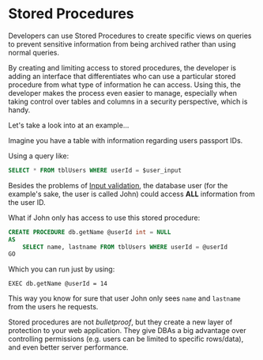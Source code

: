 Stored Procedures
=================

Developers can use Stored Procedures to create specific views on queries to
prevent sensitive information from being archived rather than using normal
queries.

By creating and limiting access to stored procedures, the developer is adding
an interface that differentiates who can use a particular stored procedure from
what type of information he can access. Using this, the developer makes the
process even easier to manage, especially when taking control over tables and
columns in a security perspective, which is handy.

Let's take a look into at an example...

Imagine you have a table with information regarding users passport IDs.

Using a query like:

```SQL
SELECT * FROM tblUsers WHERE userId = $user_input
```

Besides the problems of [Input validation][1], the database user (for the
example's sake, the user is called John) could access __ALL__ information from
the user ID.

What if John only has access to use this stored procedure:

```SQL
CREATE PROCEDURE db.getName @userId int = NULL
AS
    SELECT name, lastname FROM tblUsers WHERE userId = @userId
GO
```

Which you can run just by using:

```
EXEC db.getName @userId = 14
```

This way you know for sure that user John only sees `name` and `lastname` from
the users he requests.

Stored procedures are not _bulletproof_, but they create a new layer of
protection to your web application. They give DBAs a big advantage over
controlling permissions (e.g. users can be limited to specific rows/data),
and even better server performance.

[1]: /input-validation/README.md